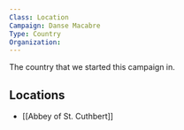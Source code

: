 ```yaml
---
Class: Location
Campaign: Danse Macabre
Type: Country
Organization:
---
```

The country that we started this campaign in. 

## Locations

- [[Abbey of St. Cuthbert]]